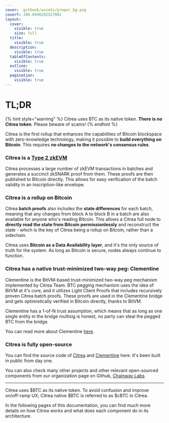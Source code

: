 ```yaml
---
cover: .gitbook/assets/proper_bg.png
coverY: 200.6996282527881
layout:
  cover:
    visible: true
    size: full
  title:
    visible: true
  description:
    visible: true
  tableOfContents:
    visible: true
  outline:
    visible: true
  pagination:
    visible: true
---
```


# TL;DR

{% hint style="warning" %}
Citrea uses BTC as its native token. **There is no Citrea token**. Please beware of scams!
{% endhint %}

Citrea is the first rollup that enhances the capabilities of Bitcoin blockspace with zero-knowledge technology, making it possible to **build everything on Bitcoin**. This requires **no changes to the network's consensus rules**.

### Citrea is a [Type 2 zkEVM](technical-specs/characteristics/execution-environment.md)

Citrea processes a large number of zkEVM transactions in batches and generates a succinct zkSNARK proof from them. These proofs are then published to Bitcoin directly. This allows for easy verification of the batch validity in an inscription-like envelope.

### Citrea is a **rollup on Bitcoin**

Citrea **batch proofs** also includes the **state differences** for each batch, meaning that any changes from block A to block B in a batch are also available for anyone who's reading Bitcoin. This allows a Citrea full node to **directly read the state from Bitcoin permissionlessly** and reconstruct the state - which is the key of Citrea being a rollup on Bitcoin, rather than a sidechain.

Citrea uses **Bitcoin as a Data Availability layer**, and it's the only source of truth for the system. As long as Bitcoin is secure, nodes always continue to function.

### Citrea has a native trust-minimized two-way peg: Clementine

Clementine is the BitVM-based trust-minimized two-way peg mechanism implemented by Citrea Team. BTC pegging mechanism uses the idea of BitVM at it's core, and it utilizes Light Client Proofs that includes recursively proven Citrea batch proofs. These proofs are used in the Clementine bridge and gets optimistically verified in Bitcoin directly, thanks to BitVM. 

Clementine has a 1-of-N trust assumption, which means that as long as one single entity in the bridge multisig is honest, no party can steal the pegged BTC from the bridge. 

You can read more about Clementine [here](https://www.blog.citrea.xyz/unveiling-clementine/).

### Citrea is fully open-source

You can find the source code of [Citrea](https://github.com/chainwayxyz/citrea) and [Clementine](https://github.com/chainwayxyz/clementine) here. It's been built in public from day one. 

You can also check many other projects and other relevant open-sourced components from our organization page on Github, [Chainway Labs](https://github.com/chainwayxyz).

-----

Citrea uses $BTC as its native token. To avoid confusion and improve on/off-ramp UX; Citrea native $BTC is referred to as $cBTC in Citrea.

In the following pages of this documentation, you can find much more details on how Citrea works and what does each component do in its architecture.
